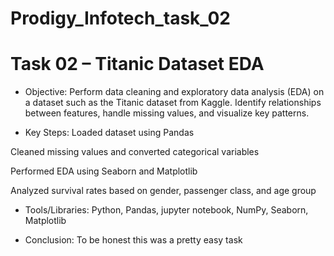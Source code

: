# Prodigy_Infotech_task_02

# Task 02 – Titanic Dataset EDA

* Objective:
Perform data cleaning and exploratory data analysis (EDA) on a dataset such as the Titanic dataset from Kaggle. Identify relationships between features, handle missing values, and visualize key patterns.

* Key Steps:
Loaded dataset using Pandas

Cleaned missing values and converted categorical variables

Performed EDA using Seaborn and Matplotlib

Analyzed survival rates based on gender, passenger class, and age group

* Tools/Libraries:
Python, Pandas, jupyter notebook, NumPy, Seaborn, Matplotlib

* Conclusion: To be honest this was a pretty easy task

